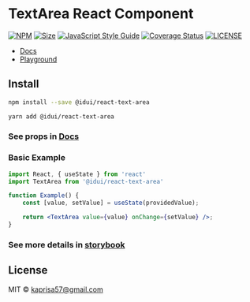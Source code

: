# TextArea React Component

[![NPM](https://img.shields.io/npm/v/@idui/react-text-area.svg)](https://www.npmjs.com/package/@idui/react-text-area/)
[![Size](https://img.shields.io/bundlephobia/min/@idui/react-text-area)](https://www.npmjs.com/package/@idui/react-text-area)
[![JavaScript Style Guide](https://img.shields.io/badge/code_style-standard-brightgreen.svg)](https://standardjs.com)
[![Coverage Status](https://coveralls.io/repos/github/id-ui/react-text-area/badge.svg?branch=main)](https://coveralls.io/github/id-ui/react-text-area?branch=main)
[![LICENSE](https://img.shields.io/github/license/id-ui/react-text-area)](https://github.com/id-ui/react-text-area/blob/main/LICENSE)

- [Docs](https://id-ui.github.io/react-text-area/?path=/docs/textArea--playground)
- [Playground](https://id-ui.github.io/react-text-area/?path=/story/textArea--playground)

## Install

```bash
npm install --save @idui/react-text-area
```

```bash
yarn add @idui/react-text-area
```

### See props in [Docs](https://id-ui.github.io/react-text-area/?path=/docs/textArea--playground)


### Basic Example

```jsx
import React, { useState } from 'react'
import TextArea from '@idui/react-text-area'

function Example() {
    const [value, setValue] = useState(providedValue);

    return <TextArea value={value} onChange={setValue} />;
}
```

### See more details in [storybook](https://id-ui.github.io/react-text-area/?path=/docs/textArea--playground)

## License

MIT © [kaprisa57@gmail.com](https://github.com/id-ui)